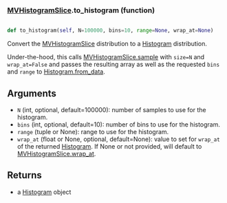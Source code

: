 ### [MVHistogramSlice](MVHistogramSlice.md).to_histogram (function)


```py

def to_histogram(self, N=100000, bins=10, range=None, wrap_at=None)

```



Convert the [MVHistogramSlice](MVHistogramSlice.md) distribution to a [Histogram](Histogram.md) distribution.

Under-the-hood, this calls [MVHistogramSlice.sample](MVHistogramSlice.sample.md) with `size=N` and `wrap_at=False`
and passes the resulting array as well as the requested `bins` and `range`
to [Histogram.from_data](Histogram.from_data.md).

Arguments
-----------
* `N` (int, optional, default=100000): number of samples to use for
    the histogram.
* `bins` (int, optional, default=10): number of bins to use for the
    histogram.
* `range` (tuple or None): range to use for the histogram.
* `wrap_at` (float or None, optional, default=None): value to set for
    `wrap_at` of the returned [Histogram](Histogram.md).  If None or not provided,
    will default to [MVHistogramSlice.wrap_at](MVHistogramSlice.wrap_at.md).

Returns
--------
* a [Histogram](Histogram.md) object

